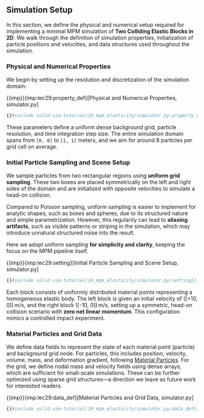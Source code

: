 ## Simulation Setup

In this section, we define the physical and numerical setup required for implementing a minimal MPM simulation of **Two Colliding Elastic Blocks in 2D**. We walk through the definition of simulation properties, initialization of particle positions and velocities, and data structures used throughout the simulation.

### Physical and Numerical Properties

We begin by setting up the resolution and discretization of the simulation domain:

{{imp}}{imp:lec29:property_def}[Physical and Numerical Properties, simulator.py]
```python
{{#include solid-sim-tutorial/10_mpm_elasticity/simulator.py:property_def}}
```

These parameters define a uniform dense background grid, particle resolution, and time integration step size. The entire simulation domain spans from `[0, 0]` to `[1, 1]` meters, and we aim for around 8 particles per grid cell on average.

### Initial Particle Sampling and Scene Setup

We sample particles from two rectangular regions using **uniform grid sampling**. These two boxes are placed symmetrically on the left and right sides of the domain and are initialized with opposite velocities to simulate a head-on collision.

Compared to Poisson sampling, uniform sampling is easier to implement for analytic shapes, such as boxes and spheres, due to its structured nature and simple parametrization. However, this regularity can lead to **aliasing artifacts**, such as visible patterns or striping in the simulation, which may introduce unnatural structured noise into the result.

Here we adopt uniform sampling **for simplicity and clarity**, keeping the focus on the MPM pipeline itself.

{{imp}}{imp:lec29:setting}[Initial Particle Sampling and Scene Setup, simulator.py]
```python
{{#include solid-sim-tutorial/10_mpm_elasticity/simulator.py:setting}}
```

Each block consists of uniformly distributed material points representing a homogeneous elastic body. The left block is given an initial velocity of \([+10, 0]\) m/s, and the right block \([-10, 0]\) m/s, setting up a symmetric, head-on collision scenario with **zero net linear momentum**. This configuration mimics a controlled impact experiment.

### Material Particles and Grid Data

We define data fields to represent the state of each material point (particle) and background grid node. For particles, this includes position, velocity, volume, mass, and deformation gradient, following [Material Particles](./lec26.1-material_particles.md). For the grid, we define nodal mass and velocity fields using dense arrays, which are sufficient for small-scale simulations. These can be further optimized using sparse grid structures—a direction we leave as future work for interested readers.

{{imp}}{imp:lec29:data_def}[Material Particles and Grid Data, simulator.py]
```python
{{#include solid-sim-tutorial/10_mpm_elasticity/simulator.py:data_def}}
```